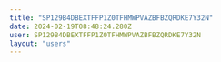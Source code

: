 ```yaml
---
title: "SP129B4DBEXTFFP1Z0TFHMWPVAZBFBZQRDKE7Y32N"
date: 2024-02-19T08:48:24.280Z
user: SP129B4DBEXTFFP1Z0TFHMWPVAZBFBZQRDKE7Y32N
layout: "users"
---
```

    
